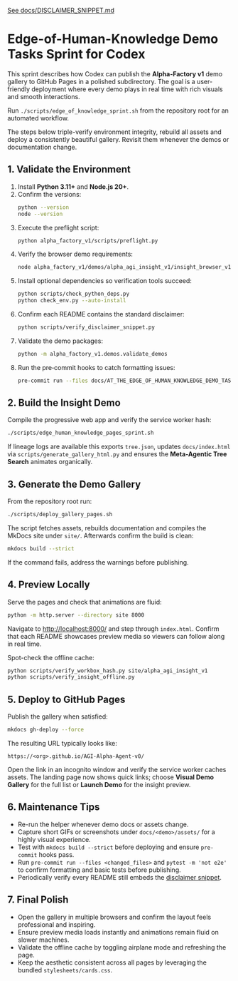 [See docs/DISCLAIMER_SNIPPET.md](../docs/DISCLAIMER_SNIPPET.md)

# Edge-of-Human-Knowledge Demo Tasks Sprint for Codex

This sprint describes how Codex can publish the **Alpha-Factory v1** demo gallery to GitHub Pages in a polished subdirectory. The goal is a user-friendly deployment where every demo plays in real time with rich visuals and smooth interactions.

Run `./scripts/edge_of_knowledge_sprint.sh` from the repository root for an automated workflow.

The steps below triple-verify environment integrity, rebuild all assets and deploy a consistently beautiful gallery. Revisit them whenever the demos or documentation change.

## 1. Validate the Environment
1. Install **Python 3.11+** and **Node.js 20+**.
2. Confirm the versions:
   ```bash
   python --version
   node --version
   ```
3. Execute the preflight script:
   ```bash
   python alpha_factory_v1/scripts/preflight.py
   ```
4. Verify the browser demo requirements:
   ```bash
   node alpha_factory_v1/demos/alpha_agi_insight_v1/insight_browser_v1/build/version_check.js
   ```
5. Install optional dependencies so verification tools succeed:
   ```bash
   python scripts/check_python_deps.py
   python check_env.py --auto-install
   ```
6. Confirm each README contains the standard disclaimer:
   ```bash
   python scripts/verify_disclaimer_snippet.py
   ```
7. Validate the demo packages:
   ```bash
   python -m alpha_factory_v1.demos.validate_demos
   ```
8. Run the pre‑commit hooks to catch formatting issues:
   ```bash
   pre-commit run --files docs/AT_THE_EDGE_OF_HUMAN_KNOWLEDGE_DEMO_TASKS_SPRINT.md
   ```

## 2. Build the Insight Demo
Compile the progressive web app and verify the service worker hash:
```bash
./scripts/edge_human_knowledge_pages_sprint.sh
```
If lineage logs are available this exports `tree.json`, updates
`docs/index.html` via `scripts/generate_gallery_html.py` and ensures the
**Meta-Agentic Tree Search** animates organically.

## 3. Generate the Demo Gallery
From the repository root run:
```bash
./scripts/deploy_gallery_pages.sh
```
The script fetches assets, rebuilds documentation and compiles the MkDocs site under `site/`.
Afterwards confirm the build is clean:
```bash
mkdocs build --strict
```
If the command fails, address the warnings before publishing.

## 4. Preview Locally
Serve the pages and check that animations are fluid:
```bash
python -m http.server --directory site 8000
```
Navigate to <http://localhost:8000/> and step through `index.html`. Confirm that each README showcases preview media so viewers can follow along in real time.

Spot-check the offline cache:
```bash
python scripts/verify_workbox_hash.py site/alpha_agi_insight_v1
python scripts/verify_insight_offline.py
```

## 5. Deploy to GitHub Pages
Publish the gallery when satisfied:
```bash
mkdocs gh-deploy --force
```
The resulting URL typically looks like:
```
https://<org>.github.io/AGI-Alpha-Agent-v0/
```
Open the link in an incognito window and verify the service worker caches assets. The landing page now shows quick links; choose **Visual Demo Gallery** for the full list or **Launch Demo** for the insight preview.

## 6. Maintenance Tips
- Re-run the helper whenever demo docs or assets change.
- Capture short GIFs or screenshots under `docs/<demo>/assets/` for a highly visual experience.
- Test with `mkdocs build --strict` before deploying and ensure `pre-commit` hooks pass.
- Run `pre-commit run --files <changed_files>` and `pytest -m 'not e2e'` to confirm formatting and basic tests before publishing.
- Periodically verify every README still embeds the [disclaimer snippet](../docs/DISCLAIMER_SNIPPET.md).

## 7. Final Polish
- Open the gallery in multiple browsers and confirm the layout feels professional and inspiring.
- Ensure preview media loads instantly and animations remain fluid on slower machines.
- Validate the offline cache by toggling airplane mode and refreshing the page.
- Keep the aesthetic consistent across all pages by leveraging the bundled `stylesheets/cards.css`.
